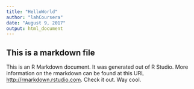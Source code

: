 ```yaml
---
title: "HelloWorld"
author: "lahCoursera"
date: "August 9, 2017"
output: html_document
---
```


## This is a markdown file

This is an R Markdown document. It was generated out of R Studio. More information on the rmarkdown can be found at this URL <http://rmarkdown.rstudio.com>. Check it out.  Way cool.

